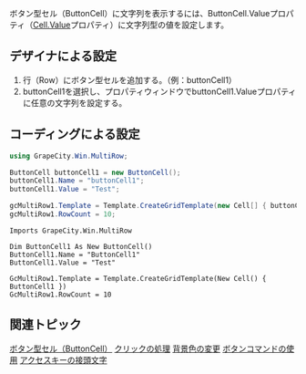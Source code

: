 ボタン型セル（ButtonCell）に文字列を表示するには、ButtonCell.Valueプロパティ（[Cell.Value](gcdocsite__documentlink?toc-item-id=bf06962f-f1e4-4a56-86b0-d66989468cc4)プロパティ）に文字列型の値を設定します。

## デザイナによる設定

1. 行（Row）にボタン型セルを追加する。（例：buttonCell1）
2. buttonCell1を選択し、プロパティウィンドウでbuttonCell1.Valueプロパティに任意の文字列を設定する。

## コーディングによる設定

```csharp
using GrapeCity.Win.MultiRow;

ButtonCell buttonCell1 = new ButtonCell();
buttonCell1.Name = "buttonCell1";
buttonCell1.Value = "Test";

gcMultiRow1.Template = Template.CreateGridTemplate(new Cell[] { buttonCell1 });
gcMultiRow1.RowCount = 10;
```

```vbnet
Imports GrapeCity.Win.MultiRow

Dim ButtonCell1 As New ButtonCell()
ButtonCell1.Name = "ButtonCell1"
ButtonCell1.Value = "Test"

GcMultiRow1.Template = Template.CreateGridTemplate(New Cell() { ButtonCell1 })
GcMultiRow1.RowCount = 10
```

## 関連トピック

[ボタン型セル（ButtonCell）](gcdocsite__documentlink?toc-item-id=c4eb72ee-4c49-4000-9fdd-41ccb9a6a780)
[クリックの処理](gcdocsite__documentlink?toc-item-id=445014a1-b438-4b83-a46b-e38b1025fd6a)
[背景色の変更](gcdocsite__documentlink?toc-item-id=773a4c73-f292-4d3f-949f-dffeadce3696)
[ボタンコマンドの使用](gcdocsite__documentlink?toc-item-id=6717d4f4-793a-47e0-beb9-c756f514409d)
[アクセスキーの接頭文字](gcdocsite__documentlink?toc-item-id=eb212579-0767-478b-abae-d31872f688c7)